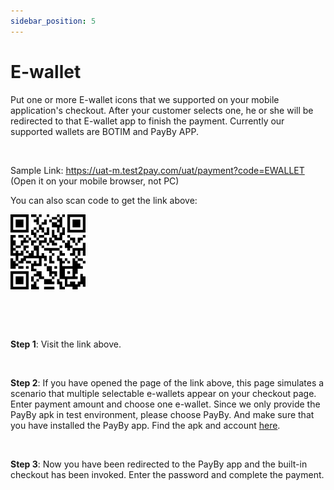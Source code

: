 ```yaml
---
sidebar_position: 5
---
```


# E-wallet

Put one or more E-wallet icons that we supported on your mobile application's checkout. After your customer selects one, he or she will be redirected to that E-wallet app to finish the payment. Currently our supported wallets are BOTIM and PayBy APP.

<br/>

Sample Link: https://uat-m.test2pay.com/uat/payment?code=EWALLET  (Open it on your mobile browser, not PC)

You can also scan code to get the link above:

![1](./pic/demowallet.png)

​	

<br/>

**Step 1**: Visit the link above. 

<br/>

**Step 2**: If you have opened the page of the link above, this page simulates a scenario that multiple selectable e-wallets appear on your checkout page. Enter payment amount and choose one e-wallet. Since we only provide the PayBy apk in test environment, please choose PayBy. And make sure that you have installed the PayBy app. Find the apk and account [here](/demos/testaccount).

<br/>

**Step 3**: Now you have been redirected to the PayBy app and the built-in checkout has been invoked. Enter the password and complete the payment.

<br/>
